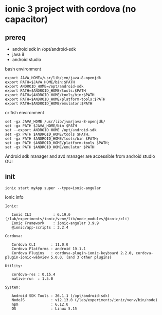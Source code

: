 # ionic 3 project with cordova (no capacitor)


## prereq

- android sdk in /opt/android-sdk
- java 8
- android studio

bash environment
```
export JAVA_HOME=/usr/lib/jvm/java-8-openjdk
export PATH=$JAVA_HOME/bin:$PATH
export ANDROID_HOME=/opt/android-sdk
export PATH=$ANDROID_HOME/tools:$PATH
export PATH=$ANDROID_HOME/tools/bin:$PATH
export PATH=$ANDROID_HOME/platform-tools:$PATH
export PATH=$ANDROID_HOME/emulator:$PATH
```

or fish environment
```
set -gx JAVA_HOME /usr/lib/jvm/java-8-openjdk/
set -gx PATH $JAVA_HOME/bin $PATH
set --export ANDROID_HOME /opt/android-sdk
set -gx PATH $ANDROID_HOME/tools $PATH;
set -gx PATH $ANDROID_HOME/tools/bin $PATH;
set -gx PATH $ANDROID_HOME/platform-tools $PATH;
set -gx PATH $ANDROID_HOME/emulator $PATH
```


Android sdk manager and avd manager are accessible from android studio GUI

## init

```
ionic start myApp super --type=ionic-angular
```


ionic info
```
Ionic:

   Ionic CLI          : 6.19.0 (/lab/experiments/ionic/venv/lib/node_modules/@ionic/cli)
   Ionic Framework    : ionic-angular 3.9.9
   @ionic/app-scripts : 3.2.4

Cordova:

   Cordova CLI       : 11.0.0
   Cordova Platforms : android 10.1.1
   Cordova Plugins   : cordova-plugin-ionic-keyboard 2.2.0, cordova-plugin-ionic-webview 5.0.0, (and 3 other plugins)

Utility:

   cordova-res : 0.15.4
   native-run  : 1.5.0

System:

   Android SDK Tools : 26.1.1 (/opt/android-sdk)
   NodeJS            : v12.13.0 (/lab/experiments/ionic/venv/bin/node)
   npm               : 6.12.0
   OS                : Linux 5.15
```